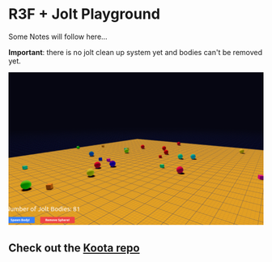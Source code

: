 # R3F + Jolt Playground

Some Notes will follow here...<br>

**Important**: there is no jolt clean up system yet and bodies can't be removed yet.

![screenshot_.png](screenshot_.png)

## Check out the [Koota repo](https://github.com/pmndrs/koota) ##



 


